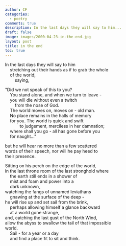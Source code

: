 ```yaml
---
author: CF
categories:
  - poetry
comments: true
description: In the last days they will say to him...
draft: false
image: images/2000-04-23-in-the-end.jpg
layout: post
title: in the end
toc: true
---
```

    
In the last days they will say to him    
    stretching out their hands as if to grab the whole    
    of the world,    
        saying,    
    
"Did we not speak of this to you?    
    You stand alone, and when we turn to leave -    
    you will die without even a twitch    
        from the nose of God.    
    The world moves on, moves on - old man.    
    No place remains in the halls of memory    
    for you. The world is quick and swift    
            to judgement, merciless in her damnation;    
    where shall you go - all has gone before you    
    for naught..."    
    
but he will hear no more than a few scattered    
words of their speech, nor will he pay heed to    
their presence.    
    
Sitting on his perch on the edge of the world,    
in the last throne room of the last stronghold where    
    the earth still ends in a shower of    
    mist and foam and power into a    
    dark unknown,    
watching the fangs of unnamed leviathans    
    gnawing at the surface of the deep -    
he will rise up and set sail from the brink,    
    perhaps allowing himself a glance backward    
    at a world gone strange,    
and, catching the last gust of the North Wind,    
allow the abyss to swallow the tail of that impossible    
world.    
    Sail - for a year or a day    
    and find a place fit to sit and think.    
